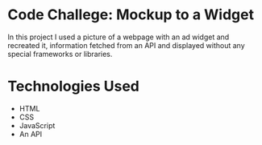# Code Challege: Mockup to a Widget

In this project I used a picture of a webpage with an ad widget and recreated it, information fetched from an API and displayed without any special frameworks or libraries.

# Technologies Used

-   HTML
-   CSS
-   JavaScript
-   An API
